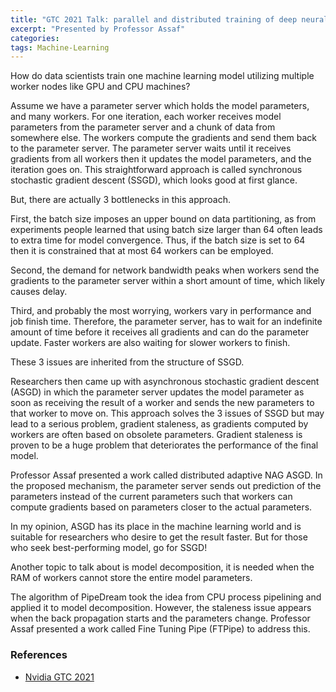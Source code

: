 ```yaml
---
title: "GTC 2021 Talk: parallel and distributed training of deep neural networks"
excerpt: "Presented by Professor Assaf"
categories:
tags: Machine-Learning
---
```


How do data scientists train one machine learning model utilizing multiple worker nodes like GPU and CPU machines?

Assume we have a parameter server which holds the model parameters, and many workers. For one iteration, each worker receives model parameters from the parameter server and a chunk of data from somewhere else. The workers compute the gradients and send them back to the parameter server. The parameter server waits until it receives gradients from all workers then it updates the model parameters, and the iteration goes on. This straightforward approach is called synchronous stochastic gradient descent (SSGD), which looks good at first glance.

But, there are actually 3 bottlenecks in this approach.

First, the batch size imposes an upper bound on data partitioning, as from experiments people learned that using batch size larger than 64 often leads to extra time for model convergence. Thus, if the batch size is set to 64 then it is constrained that at most 64 workers can be employed.

Second, the demand for network bandwidth peaks when workers send the gradients to the parameter server within a short amount of time, which likely causes delay.

Third, and probably the most worrying, workers vary in performance and job finish time. Therefore, the parameter server, has to wait for an indefinite amount of time before it receives all gradients and can do the parameter update. Faster workers are also waiting for slower workers to finish.

These 3 issues are inherited from the structure of SSGD.

Researchers then came up with asynchronous stochastic gradient descent (ASGD) in which the parameter server updates the model parameter as soon as receiving the result of a worker and sends the new parameters to that worker to move on. This approach solves the 3 issues of SSGD but may lead to a serious problem, gradient staleness, as gradients computed by workers are often based on obsolete parameters. Gradient staleness is proven to be a huge problem that deteriorates the performance of the final model.

Professor Assaf presented a work called distributed adaptive NAG ASGD. In the proposed mechanism, the parameter server sends out prediction of the parameters instead of the current parameters such that workers can compute gradients based on parameters closer to the actual parameters.

In my opinion, ASGD has its place in the machine learning world and is suitable for researchers who desire to get the result faster. But for those who seek best-performing model, go for SSGD!

Another topic to talk about is model decomposition, it is needed when the RAM of workers cannot store the entire model parameters.

The algorithm of PipeDream took the idea from CPU process pipelining and applied it to model decomposition. However, the staleness issue appears when the back propagation starts and the parameters change. Professor Assaf presented a work called Fine Tuning Pipe (FTPipe) to address this.

### References

- [Nvidia GTC 2021](https://blogs.nvidia.com/blog/tag/gtc-2021/)
